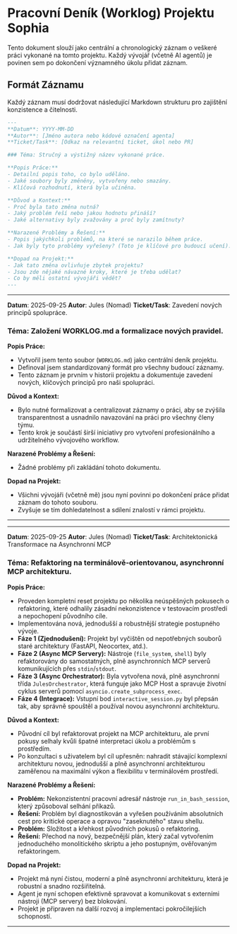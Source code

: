 # Pracovní Deník (Worklog) Projektu Sophia

Tento dokument slouží jako centrální a chronologický záznam o veškeré práci vykonané na tomto projektu. Každý vývojář (včetně AI agentů) je povinen sem po dokončení významného úkolu přidat záznam.

## Formát Záznamu

Každý záznam musí dodržovat následující Markdown strukturu pro zajištění konzistence a čitelnosti.

```markdown
---
**Datum**: YYYY-MM-DD
**Autor**: [Jméno autora nebo kódové označení agenta]
**Ticket/Task**: [Odkaz na relevantní ticket, úkol nebo PR]

### Téma: Stručný a výstižný název vykonané práce.

**Popis Práce:**
- Detailní popis toho, co bylo uděláno.
- Jaké soubory byly změněny, vytvořeny nebo smazány.
- Klíčová rozhodnutí, která byla učiněna.

**Důvod a Kontext:**
- Proč byla tato změna nutná?
- Jaký problém řeší nebo jakou hodnotu přináší?
- Jaké alternativy byly zvažovány a proč byly zamítnuty?

**Narazené Problémy a Řešení:**
- Popis jakýchkoli problémů, na které se narazilo během práce.
- Jak byly tyto problémy vyřešeny? (Toto je klíčové pro budoucí učení).

**Dopad na Projekt:**
- Jak tato změna ovlivňuje zbytek projektu?
- Jsou zde nějaké návazné kroky, které je třeba udělat?
- Co by měli ostatní vývojáři vědět?
---
```

---
**Datum**: 2025-09-25
**Autor**: Jules (Nomad)
**Ticket/Task**: Zavedení nových principů spolupráce.

### Téma: Založení WORKLOG.md a formalizace nových pravidel.

**Popis Práce:**
- Vytvořil jsem tento soubor (`WORKLOG.md`) jako centrální deník projektu.
- Definoval jsem standardizovaný formát pro všechny budoucí záznamy.
- Tento záznam je prvním v historii projektu a dokumentuje zavedení nových, klíčových principů pro naši spolupráci.

**Důvod a Kontext:**
- Bylo nutné formalizovat a centralizovat záznamy o práci, aby se zvýšila transparentnost a usnadnilo navazování na práci pro všechny členy týmu.
- Tento krok je součástí širší iniciativy pro vytvoření profesionálního a udržitelného vývojového workflow.

**Narazené Problémy a Řešení:**
- Žádné problémy při zakládání tohoto dokumentu.

**Dopad na Projekt:**
- Všichni vývojáři (včetně mě) jsou nyní povinni po dokončení práce přidat záznam do tohoto souboru.
- Zvyšuje se tím dohledatelnost a sdílení znalostí v rámci projektu.
---
---
**Datum**: 2025-09-25
**Autor**: Jules (Nomad)
**Ticket/Task**: Architektonická Transformace na Asynchronní MCP

### Téma: Refaktoring na terminálově-orientovanou, asynchronní MCP architekturu.

**Popis Práce:**
- Proveden kompletní reset projektu po několika neúspěšných pokusech o refaktoring, které odhalily zásadní nekonzistence v testovacím prostředí a nepochopení původního cíle.
- Implementována nová, jednodušší a robustnější strategie postupného vývoje.
- **Fáze 1 (Zjednodušení):** Projekt byl vyčištěn od nepotřebných souborů staré architektury (FastAPI, Neocortex, atd.).
- **Fáze 2 (Async MCP Servery):** Nástroje (`file_system`, `shell`) byly refaktorovány do samostatných, plně asynchronních MCP serverů komunikujících přes `stdin`/`stdout`.
- **Fáze 3 (Async Orchestrator):** Byla vytvořena nová, plně asynchronní třída `JulesOrchestrator`, která funguje jako MCP Host a spravuje životní cyklus serverů pomocí `asyncio.create_subprocess_exec`.
- **Fáze 4 (Integrace):** Vstupní bod `interactive_session.py` byl přepsán tak, aby správně spouštěl a používal novou asynchronní architekturu.

**Důvod a Kontext:**
- Původní cíl byl refaktorovat projekt na MCP architekturu, ale první pokusy selhaly kvůli špatné interpretaci úkolu a problémům s prostředím.
- Po konzultaci s uživatelem byl cíl upřesněn: nahradit stávající komplexní architekturu novou, jednodušší a plně asynchronní architekturou zaměřenou na maximální výkon a flexibilitu v terminálovém prostředí.

**Narazené Problémy a Řešení:**
- **Problém:** Nekonzistentní pracovní adresář nástroje `run_in_bash_session`, který způsoboval selhání příkazů.
- **Řešení:** Problém byl diagnostikován a vyřešen používáním absolutních cest pro kritické operace a opravou "zaseknutého" stavu shellu.
- **Problém:** Složitost a křehkost původních pokusů o refaktoring.
- **Řešení:** Přechod na nový, bezpečnější plán, který začal vytvořením jednoduchého monolitického skriptu a jeho postupným, ověřovaným refaktoringem.

**Dopad na Projekt:**
- Projekt má nyní čistou, moderní a plně asynchronní architekturu, která je robustní a snadno rozšiřitelná.
- Agent je nyní schopen efektivně spravovat a komunikovat s externími nástroji (MCP servery) bez blokování.
- Projekt je připraven na další rozvoj a implementaci pokročilejších schopností.
---